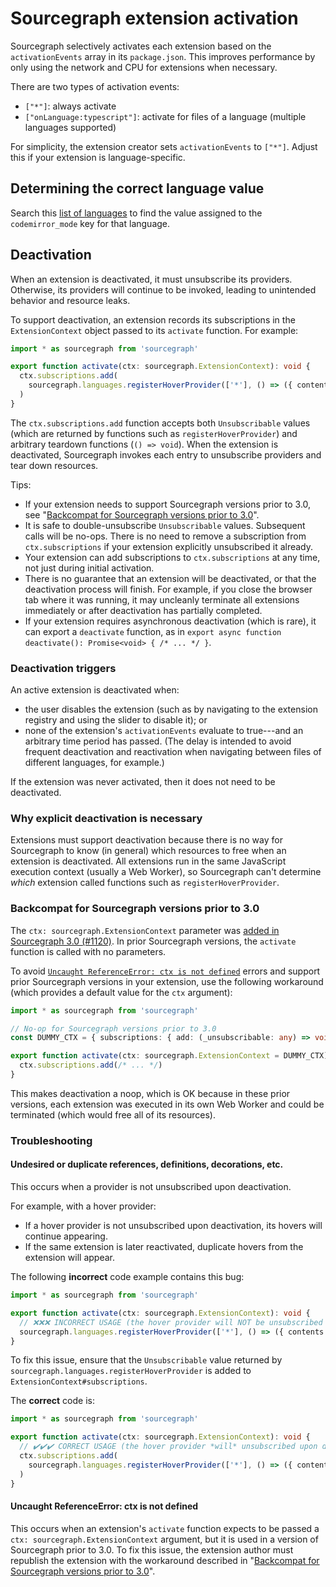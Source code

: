 # Sourcegraph extension activation

Sourcegraph selectively activates each extension based on the `activationEvents` array in its `package.json`. This improves performance by only using the network and CPU for extensions when necessary.

There are two types of activation events:

- `["*"]`: always activate
- `["onLanguage:typescript"]`: activate for files of a language (multiple languages supported)

For simplicity, the extension creator sets `activationEvents` to `["*"]`. Adjust this if your extension is language-specific.

## Determining the correct language value

Search this [list of languages](https://github.com/github/linguist/blob/master/lib/linguist/languages.yml) to find the value assigned to the `codemirror_mode` key for that language.

## Deactivation

When an extension is deactivated, it must unsubscribe its providers. Otherwise, its providers will continue to be invoked, leading to unintended behavior and resource leaks.

To support deactivation, an extension records its subscriptions in the `ExtensionContext` object passed to its `activate` function. For example:

```typescript
import * as sourcegraph from 'sourcegraph'

export function activate(ctx: sourcegraph.ExtensionContext): void {
  ctx.subscriptions.add(
    sourcegraph.languages.registerHoverProvider(['*'], () => ({ contents: { value: 'Hello, world!' } }))
  )
}
```

The `ctx.subscriptions.add` function accepts both `Unsubscribable` values (which are returned by functions such as `registerHoverProvider`) and arbitrary teardown functions (`() => void`). When the extension is deactivated, Sourcegraph invokes each entry to unsubscribe providers and tear down resources.

Tips:

- If your extension needs to support Sourcegraph versions prior to 3.0, see "[Backcompat for Sourcegraph versions prior to 3.0](activation.md#backcompat-for-sourcegraph-versions-prior-to-3-0)".
- It is safe to double-unsubscribe `Unsubscribable` values. Subsequent calls will be no-ops. There is no need to remove a subscription from `ctx.subscriptions` if your extension explicitly unsubscribed it already.
- Your extension can add subscriptions to `ctx.subscriptions` at any time, not just during initial activation.
- There is no guarantee that an extension will be deactivated, or that the deactivation process will finish. For example, if you close the browser tab where it was running, it may uncleanly terminate all extensions immediately or after deactivation has partially completed.
- If your extension requires asynchronous deactivation (which is rare), it can export a `deactivate` function, as in `export async function deactivate(): Promise<void> { /* ... */ }`.

### Deactivation triggers

An active extension is deactivated when:

- the user disables the extension (such as by navigating to the extension registry and using the slider to disable it); or
- none of the extension's `activationEvents` evaluate to true---and an arbitrary time period has passed. (The delay is intended to avoid frequent deactivation and reactivation when navigating between files of different languages, for example.)

If the extension was never activated, then it does not need to be deactivated.

### Why explicit deactivation is necessary

Extensions must support deactivation because there is no way for Sourcegraph to know (in general) which resources to free when an extension is deactivated. All extensions run in the same JavaScript execution context (usually a Web Worker), so Sourcegraph can't determine _which_ extension called functions such as `registerHoverProvider`.

### Backcompat for Sourcegraph versions prior to 3.0

The `ctx: sourcegraph.ExtensionContext` parameter was [added in Sourcegraph 3.0 (#1120)](https://github.com/sourcegraph/sourcegraph/pull/1120). In prior Sourcegraph versions, the `activate` function is called with no parameters.

To avoid [`Uncaught ReferenceError: ctx is not defined`](#uncaught-referenceerror-ctx-is-not-defined) errors and support prior Sourcegraph versions in your extension, use the following workaround (which provides a default value for the `ctx` argument):

```typescript
import * as sourcegraph from 'sourcegraph'

// No-op for Sourcegraph versions prior to 3.0
const DUMMY_CTX = { subscriptions: { add: (_unsubscribable: any) => void 0 } }

export function activate(ctx: sourcegraph.ExtensionContext = DUMMY_CTX): void {
  ctx.subscriptions.add(/* ... */)
}
```

This makes deactivation a noop, which is OK because in these prior versions, each extension was executed in its own Web Worker and could be terminated (which would free all of its resources).

### Troubleshooting

#### Undesired or duplicate references, definitions, decorations, etc.

This occurs when a provider is not unsubscribed upon deactivation.

For example, with a hover provider:

- If a hover provider is not unsubscribed upon deactivation, its hovers will continue appearing.
- If the same extension is later reactivated, duplicate hovers from the extension will appear.

The following **incorrect** code example contains this bug:

```typescript
import * as sourcegraph from 'sourcegraph'

export function activate(ctx: sourcegraph.ExtensionContext): void {
  // ❌❌❌ INCORRECT USAGE (the hover provider will NOT be unsubscribed upon deactivation)
  sourcegraph.languages.registerHoverProvider(['*'], () => ({ contents: { value: 'Hello, world!' } }))
}
```

To fix this issue, ensure that the `Unsubscribable` value returned by `sourcegraph.languages.registerHoverProvider` is added to `ExtensionContext#subscriptions`.

The **correct** code is:

```typescript
import * as sourcegraph from 'sourcegraph'

export function activate(ctx: sourcegraph.ExtensionContext): void {
  // ✔️✔️✔️ CORRECT USAGE (the hover provider *will* unsubscribed upon deactivation)
  ctx.subscriptions.add(
    sourcegraph.languages.registerHoverProvider(['*'], () => ({ contents: { value: 'Hello, world!' } }))
  )
}
```

#### Uncaught ReferenceError: ctx is not defined

This occurs when an extension's `activate` function expects to be passed a `ctx: sourcegraph.ExtensionContext` argument, but it is used in a version of Sourcegraph prior to 3.0. To fix this issue, the extension author must republish the extension with the workaround described in "[Backcompat for Sourcegraph versions prior to 3.0](activation.md#backcompat-for-sourcegraph-versions-prior-to-3-0-preview)".
